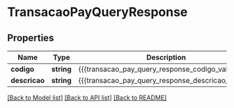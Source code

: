 # TransacaoPayQueryResponse

## Properties
Name | Type | Description | Notes
------------ | ------------- | ------------- | -------------
**codigo** | **string** | {{{transacao_pay_query_response_codigo_value}}} | [optional] 
**descricao** | **string** | {{{transacao_pay_query_response_descricao_value}}} | [optional] 

[[Back to Model list]](../README.md#documentation-for-models) [[Back to API list]](../README.md#documentation-for-api-endpoints) [[Back to README]](../README.md)


